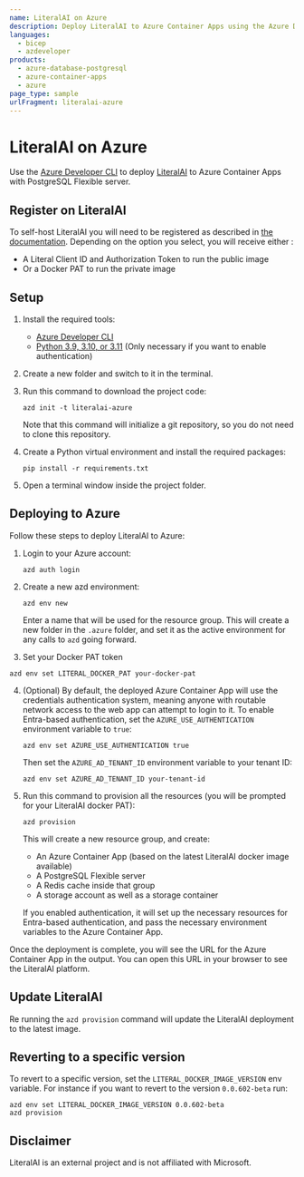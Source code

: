 ```yaml
---
name: LiteralAI on Azure
description: Deploy LiteralAI to Azure Container Apps using the Azure Developer CLI.
languages:
  - bicep
  - azdeveloper
products:
  - azure-database-postgresql
  - azure-container-apps
  - azure
page_type: sample
urlFragment: literalai-azure
---
```


# LiteralAI on Azure

Use the [Azure Developer CLI](https://learn.microsoft.com/azure/developer/azure-developer-cli/overview) to deploy [LiteralAI](https://getliteral.ai) to Azure Container Apps with PostgreSQL Flexible server.

## Register on LiteralAI

To self-host LiteralAI you will need to be registered as described in [the documentation](https://docs.getliteral.ai/self-hosting/get-started). Depending on the option you select, you will receive either :

* A Literal Client ID and Authorization Token to run the public image
* Or a Docker PAT to run the private image

## Setup

1. Install the required tools:

   - [Azure Developer CLI](https://aka.ms/azure-dev/install)
   - [Python 3.9, 3.10, or 3.11](https://www.python.org/downloads/) (Only necessary if you want to enable authentication)

2. Create a new folder and switch to it in the terminal.
3. Run this command to download the project code:

   ```shell
   azd init -t literalai-azure
   ```

   Note that this command will initialize a git repository, so you do not need to clone this repository.

4. Create a Python virtual environment and install the required packages:

   ```shell
   pip install -r requirements.txt
   ```

5. Open a terminal window inside the project folder.

## Deploying to Azure

Follow these steps to deploy LiteralAI to Azure:

1. Login to your Azure account:

   ```shell
   azd auth login
   ```

2. Create a new azd environment:

   ```shell
   azd env new
   ```

   Enter a name that will be used for the resource group.
   This will create a new folder in the `.azure` folder, and set it as the active environment for any calls to `azd` going forward.

3. Set your Docker PAT token

 ```shell
 azd env set LITERAL_DOCKER_PAT your-docker-pat
 ```

4. (Optional) By default, the deployed Azure Container App will use the credentials authentication system, meaning anyone with routable network access to the web app can attempt to login to it. To enable Entra-based authentication, set the `AZURE_USE_AUTHENTICATION` environment variable to `true`:

   ```shell
   azd env set AZURE_USE_AUTHENTICATION true
   ```

   Then set the `AZURE_AD_TENANT_ID` environment variable to your tenant ID:

   ```shell
   azd env set AZURE_AD_TENANT_ID your-tenant-id
   ```

5. Run this command to provision all the resources (you will be prompted for your LiteralAI docker PAT):

   ```shell
   azd provision
   ```

   This will create a new resource group, and create:

   - An Azure Container App (based on the latest LiteralAI docker image available)
   - A PostgreSQL Flexible server
   - A Redis cache inside that group
   - A storage account as well as a storage container

   If you enabled authentication, it will set up the necessary resources for Entra-based authentication, and pass the necessary environment variables to the Azure Container App.

Once the deployment is complete, you will see the URL for the Azure Container App in the output. You can open this URL in your browser to see the LiteralAI platform.

## Update LiteralAI

Re running the `azd provision` command will update the LiteralAI deployment to the latest image.

## Reverting to a specific version

To revert to a specific version, set the `LITERAL_DOCKER_IMAGE_VERSION` env variable. For instance if you want to revert to the version `0.0.602-beta` run:

```shell
azd env set LITERAL_DOCKER_IMAGE_VERSION 0.0.602-beta
azd provision
```

## Disclaimer

LiteralAI is an external project and is not affiliated with Microsoft.
